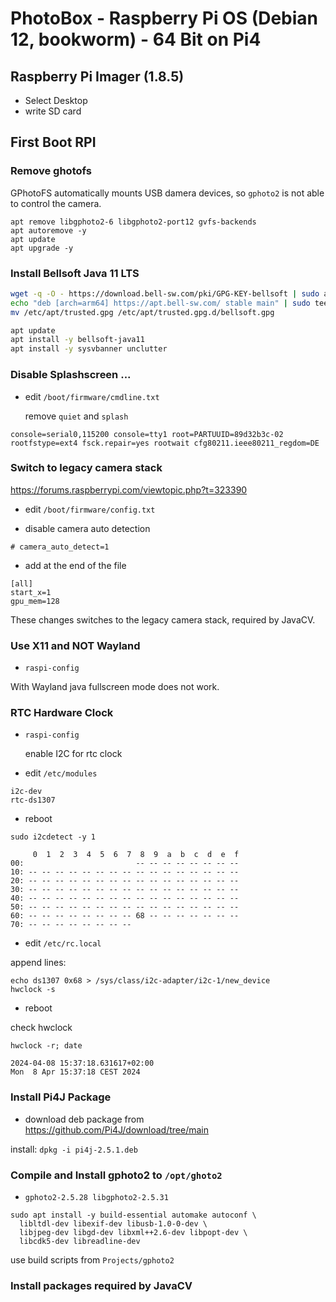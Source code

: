 # PhotoBox - Raspberry Pi OS (Debian 12, bookworm) - 64 Bit on Pi4

## Raspberry Pi Imager (1.8.5)

- Select Desktop
- write SD card

## First Boot RPI

### Remove ghotofs 

GPhotoFS automatically mounts USB damera devices, so `gphoto2` is not able to control the camera.

```
apt remove libgphoto2-6 libgphoto2-port12 gvfs-backends
apt autoremove -y
apt update
apt upgrade -y
```

### Install Bellsoft Java 11 LTS

```bash
wget -q -O - https://download.bell-sw.com/pki/GPG-KEY-bellsoft | sudo apt-key add -
echo "deb [arch=arm64] https://apt.bell-sw.com/ stable main" | sudo tee /etc/apt/sources.list.d/bellsoft.list
mv /etc/apt/trusted.gpg /etc/apt/trusted.gpg.d/bellsoft.gpg 
```

```bash
apt update
apt install -y bellsoft-java11
apt install -y sysvbanner unclutter
```

### Disable Splashscreen ...

- edit `/boot/firmware/cmdline.txt`
    
  remove `quiet` and `splash` 

```text
console=serial0,115200 console=tty1 root=PARTUUID=89d32b3c-02 rootfstype=ext4 fsck.repair=yes rootwait cfg80211.ieee80211_regdom=DE
```

### Switch to legacy camera stack

https://forums.raspberrypi.com/viewtopic.php?t=323390

- edit `/boot/firmware/config.txt`
  
- disable camera auto detection
  
```
# camera_auto_detect=1
```

  - add at the end of the file

```text
[all]
start_x=1
gpu_mem=128
````

These changes switches to the legacy camera stack, required by JavaCV.

### Use X11 and NOT Wayland

- `raspi-config` 

With Wayland java fullscreen mode does not work.

### RTC Hardware Clock

- `raspi-config` 

  enable I2C for rtc clock

- edit `/etc/modules`

```
i2c-dev
rtc-ds1307
```

- reboot

`sudo i2cdetect -y 1`

```
     0  1  2  3  4  5  6  7  8  9  a  b  c  d  e  f
00:                         -- -- -- -- -- -- -- --
10: -- -- -- -- -- -- -- -- -- -- -- -- -- -- -- --
20: -- -- -- -- -- -- -- -- -- -- -- -- -- -- -- --
30: -- -- -- -- -- -- -- -- -- -- -- -- -- -- -- --
40: -- -- -- -- -- -- -- -- -- -- -- -- -- -- -- --
50: -- -- -- -- -- -- -- -- -- -- -- -- -- -- -- --
60: -- -- -- -- -- -- -- -- 68 -- -- -- -- -- -- --
70: -- -- -- -- -- -- -- --
```

- edit `/etc/rc.local`

append lines:
```
echo ds1307 0x68 > /sys/class/i2c-adapter/i2c-1/new_device
hwclock -s
```

- reboot 

check hwclock 

`hwclock -r; date`

```
2024-04-08 15:37:18.631617+02:00
Mon  8 Apr 15:37:18 CEST 2024
```

### Install Pi4J Package

- download deb package from https://github.com/Pi4J/download/tree/main

install: `dpkg -i pi4j-2.5.1.deb`

### Compile and Install gphoto2 to `/opt/ghoto2`

- `gphoto2-2.5.28 libgphoto2-2.5.31`

```
sudo apt install -y build-essential automake autoconf \
  libltdl-dev libexif-dev libusb-1.0-0-dev \
  libjpeg-dev libgd-dev libxml++2.6-dev libpopt-dev \
  libcdk5-dev libreadline-dev
```

use build scripts from `Projects/gphoto2`


### Install packages required by JavaCV

